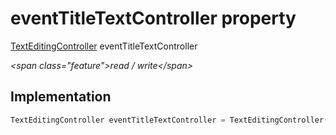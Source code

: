 


# eventTitleTextController property







[TextEditingController](https:api.flutter.dev/flutter/widgets/TextEditingController-class.html) eventTitleTextController
  
_\<span class="feature"\>read / write\</span\>_






## Implementation

```dart
TextEditingController eventTitleTextController = TextEditingController();
```







